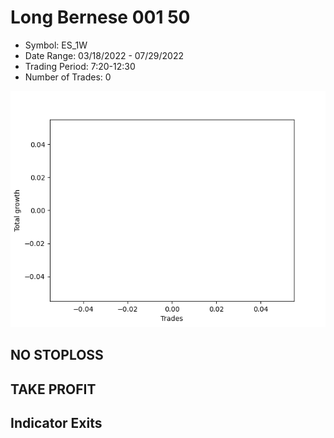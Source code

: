 # Long Bernese 001 50 
- Symbol: ES_1W
- Date Range: 03/18/2022 - 07/29/2022
- Trading Period: 7:20-12:30
- Number of Trades: 0

![Plot](LongBernese00150ES_1W.png)
## NO STOPLOSS










## TAKE PROFIT






## Indicator Exits


